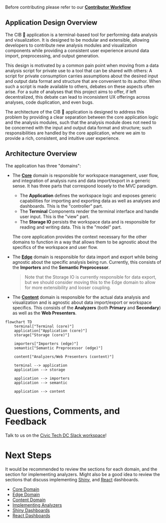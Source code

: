 Before contributing please refer to our [**Contributor Workflow**](./contributing.md)

## Application Design Overview
The CIB 🥭 application is a terminal-based tool for performing data analysis and visualization. It is designed to be modular and extensible, allowing developers to contribute new analysis modules and visualization components while providing a consistent user experience around data import, preprocessing, and output generation.

This design is motivated by a common pain point when moving from a data analysis script for private use to a tool that can be shared with others: A script for private consumption carries assumptions about the desired input and output data format and structure that are convenient to its author. When such a script is made available to others, debates on these aspects often arise. For a suite of analyses that this project aims to offer, if left decentralized, this debate can lead to inconsistent UX offerings across analyses, code duplication, and even bugs.

The architecture of the CIB 🥭 application is designed to address this problem by providing a clear separation between the core application logic and the analysis modules, such that the analysis module does not need to be concerned with the input and output data format and structure; such responsibilities are handled by the core application, where we aim to provide a rich, consistent, and intuitive user experience.

## Architecture Overview

The application has three "domains":
- The [**Core**](../domains/core-domain.md) domain is responsible for workspace management, user flow, and integration of analysis runs and data import/export in a generic sense. It has three parts that correspond loosely to the MVC paradigm.
  - The **Application** defines the workspace logic and exposes generic capabilities for importing and exporting data as well as analyses and dashboards. This is the "controller" part.
  - The **Terminal** Components render the terminal interface and handle user input. This is the "view" part.
  - The **Storage IO** persists the workspace data and is responsible for reading and writing data. This is the "model" part.

  The core application provides the context necessary for the other domains to function in a way that allows them to be agnostic about the specifics of the workspace and user flow.

- The [**Edge**](../domains/edge-domain.md) domain is responsible for data import and export while being agnostic about the specific analysis being run. Currently, this consists of the **Importers** and the **Semantic Preprocessor**.

  > Note that the Storage IO is currently responsible for data export, but we should consider moving this to the Edge domain to allow for more extensibility and looser coupling.

- The [**Content**](../domains/content-domain.md) domain is responsible for the actual data analysis and visualization and is agnostic about data import/export or workspace specifics. This consists of the **Analyzers** (both **Primary** and **Secondary**) as well as the **Web Presenters**.

```mermaid
flowchart TD
    terminal["Terminal (core)"]
    application["Application (core)"]
    storage["Storage (core)"]

    importers["Importers (edge)"]
    semantic["Semantic Preprocessor (edge)"]

    content["Analyzers/Web Presenters (content)"]

    terminal --> application
    application --> storage

    application --> importers
    application --> semantic

    application --> content
```

# Questions, Comments, and Feedback

Talk to us on the [Civic Tech DC Slack workspace](https://civictechdc.slack.com)!

# Next Steps

It would be recommended to review the sections for each domain, and the section for implementing analyzers. Might also be a good idea to review the sections that discuss implementing  [Shiny](https://shiny.posit.co/py/), and [React](https://react.dev) dashboards.

- [Core Domain](../domains/core-domain.md)
- [Edge Domain](../domains/edge-domain.md)
- [Content Domain](../domains/content-domain.md)
- [Implementing Analyzers](../analyzers.md)
- [Shiny Dashboards](../dashboards/shiny.md)
- [React Dashboards](../dashboards/react.md)


